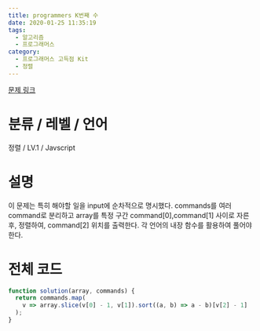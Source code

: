 ```yaml
---
title: programmers K번째 수
date: 2020-01-25 11:35:19
tags:
  - 알고리즘
  - 프로그래머스
category:
  - 프로그래머스 고득점 Kit
  - 정렬
---
```


[문제 링크](https://programmers.co.kr/learn/courses/30/lessons/42748)

# 분류 / 레벨 / 언어

정렬 / LV.1 / Javscript

# 설명

이 문제는 특히 해야할 일을 input에 순차적으로 명시했다.
commands를 여러 command로 분리하고
array를 특정 구간 command[0],command[1] 사이로 자른 후,
정렬하여,
command[2] 위치를 출력한다.
각 언어의 내장 함수를 활용하여 풀어야 한다.

# 전체 코드

```javascript
function solution(array, commands) {
  return commands.map(
    v => array.slice(v[0] - 1, v[1]).sort((a, b) => a - b)[v[2] - 1]
  );
}
```
